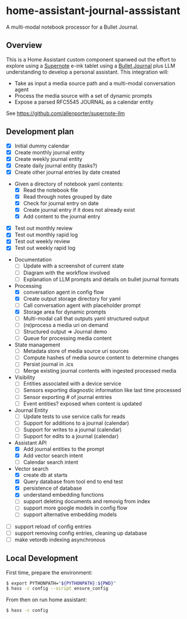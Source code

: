 # home-assistant-journal-asssistant

A multi-modal notebook processor for a Bullet Journal.

## Overview

This is a Home Assistant custom component spanwed out the effort to
explore using a [Supernote](https://supernote.com/) e-ink tablet using a [Bullet Journal](https://www.youtube.com/watch?v=fm15cmYU0IM) plus
LLM understanding to develop a personal assistant. This integration will:

- Take as input a media source path and a multi-modal conversation agent
- Process the media source with a set of dynamic prompts
- Expose a parsed RFC5545 JOURNAL as a calendar entity

See https://github.com/allenporter/supernote-llm

## Development plan

- [x] Initial dummy calendar
- [x] Create monthly journal entity
- [x] Create weekly journal entity
- [x] Create daily journal entity (tasks?)
- [x] Create other journal entries by date created
- Given a directory of notebook yaml contents:
  - [x] Read the notebook file
  - [x] Read through notes grouped by date
  - [x] Check for journal entry on date
  - [x] Create journal entry if it does not already exist
  - [x] Add content to the journal entry
- [x] Test out monthly review
- [x] Test out monthly rapid log
- [x] Test out weekly review
- [x] Test out weekly rapid log
- Documentation
  - [ ] Update with a screenshot of current state
  - [ ] Diagram with the workflow involved
  - [ ] Explanation of LLM prompts and details on bullet journal formats
- Processing
  - [x] conversation agent in config flow
  - [x] Create output storage directory for yaml
  - [ ] Call conversation agent with placeholder prompt
  - [x] Storage area for dynamic prompts
  - [ ] Multi-modal call that outputs yaml structured output
  - [ ] (re)process a media uri on demand
  - [ ] Structured output => Journal demo
  - [ ] Queue for processing media content
- State management
  - [ ] Metadata store of media source uri sources
  - [ ] Compute hashes of media source content to determine changes
  - [ ] Persist journal in .ics
  - [ ] Merge existing journal contents with ingested processed media
- Visibility
  - [ ] Entities associated with a device service
  - [ ] Sensors exporting diagnostic information like last time processed
  - [ ] Sensor exporting # of journal entries
  - [ ] Event entities? exposed when content is updated
- Journal Entity
  - [ ] Update tests to use service calls for reads
  - [ ] Support for additions to a journal (calendar)
  - [ ] Support for writes to a journal (calendar)
  - [ ] Support for edits to a journal (calendar)
- Assistant API
  - [x] Add journal entities to the prompt
  - [x] Add vector search intent
  - [ ] Calendar search intent
- Vector search
  - [x] create db at starts
  - [x] Query database from tool end to end test
  - [x] persistence of database
  - [x] understand embedding functions
  - [ ] support deleting documents and removig from index
  - [ ] support more google models in config flow
  - [ ] support alternative embedding models
- [ ] support reload of config entries
- [ ] support removing config entries, cleaning up database
- [ ] make vetordb indexing asynchronous

## Local Development

First time, prepare the environment:

```bash
$ export PYTHONPATH="${PYTHONPATH}:${PWD}"
$ hass -c config --script ensure_config
```

From then on run home assistant:

```bash
$ hass -c config
```
